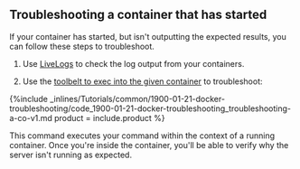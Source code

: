 


## Troubleshooting a container that has started

If your container has started, but isn't outputting the expected results, you can follow these steps to troubleshoot.

1. Use [LiveLogs](http://help.cloud66.com/managing-your-stack/live-logs) to check the log output from your containers.

2. Use the [toolbelt to exec into the given container](http://help.cloud66.com/toolbelt/toolbelt-container-management#container-exec) to troubleshoot:

{%include _inlines/Tutorials/common/1900-01-21-docker-troubleshooting/code_1900-01-21-docker-troubleshooting_troubleshooting-a-co-v1.md  product = include.product %}

This command executes your command within the context of a running container. Once you're inside the container, you'll be able to verify why the server isn't running as expected.
